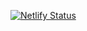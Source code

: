 [![Netlify Status](https://api.netlify.com/api/v1/badges/f9693183-493a-47bb-b119-ca559f3cd87a/deploy-status)](https://app.netlify.com/sites/escola-leticia/deploys)
